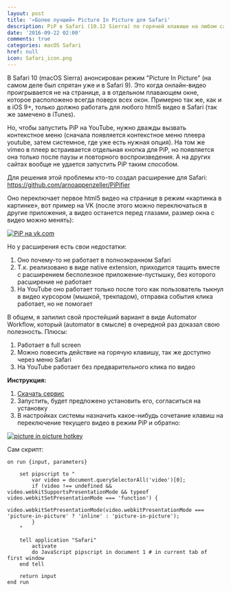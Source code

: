 ```yaml
---
layout: post
title: '«Более лучший» Picture In Picture для Safari'
description: PiP в Safari (10.12 Sierra) по горячей клавише на любом сайте, картинка в картинке на vk.com, youtube, vimeo и т.д.
date: '2016-09-22 02:00'
comments: true
categories: macOS Safari
href: null
icon: Safari_icon.png
---
```

В Safari 10 (macOS Sierra) анонсирован режим "Picture In Picture" (на самом деле был спрятан уже и в Safari 9). Это когда онлайн-видео проигрывается не на странице, а в отдельном плавающем окне, которое расположено всегда поверх всех окон. Примерно так же, как и в iOS 9+, только должно работать для любого html5 видео в Safari (так же замечено в iTunes).

Но, чтобы запустить PiP на YouTube, нужно дважды вызвать контекстное меню (сначала появляется контекстное меню плеера youtube, затем системное, где уже есть нужная опция). На том же vimeo в плеер встраивается отдельная кнопка для PiP, но появляется она только после паузы и повторного воспроизведения. А на других сайтах вообще не удается запустить PiP таким способом.

Для решения этой проблемы кто-то создал расширение для Safari: <https://github.com/arnoappenzeller/PiPifier>

Оно переключает первое html5 видео на странице в режим «картинка в картинке», вот пример на VK (после этого можно переключаться в другие приложения, а видео останется перед глазами, размер окна с видео можно менять):

<a class="screenshot" href="http://monosnap.com/file/Fveybxoj9giK2cCvRvP32jt2CbFXhm.png" rel="screenshot" title="PiP на vk.com"><img src="http://monosnap.com/file/Fveybxoj9giK2cCvRvP32jt2CbFXhm.png" alt="PiP на vk.com" /></a>

Но у расширения есть свои недостатки:

1. Оно почему-то не работает в полноэкранном Safari
2. Т.к. реализовано в виде native extension, приходится тащить вместе с расширением бесполезное приложение-пустышку, без которого расширение не работает
3. На YouTube оно работает только после того как пользователь тыкнул в видео курсором (мышкой, трекпадом), отправка события клика работает, но не помогает

В общем, я запилил свой простейший вариант в виде Automator Workflow, который (automator в смысле) в очередной раз доказал свою полезность. Плюсы:

1. Работает в full screen
2. Можно повесить действие на горячую клавишу, так же доступно через меню Safari
3. На YouTube работает без предварительного клика по видео

**Инструкция:**

1. [Скачать сервис](https://cloud.mail.ru/public/24G1/QG4LSG5pn)
2. Запустить, будет предложено установить его, согласиться на установку
3. В настройках системы назначить какое-нибудь сочетание клавиш на переключение текущего видео в режим PiP и обратно:

<!-- <https://cloud.mail.ru/public/gMLj/fcVwQQWfZ> -->

<a class="screenshot" href="https://monosnap.com/file/Nm4i6aO8kfBWJTPVY4P5cIm1iHvVFs.png" rel="screenshot" title="picture in picture hotkey"><img src="https://monosnap.com/file/Nm4i6aO8kfBWJTPVY4P5cIm1iHvVFs.png" alt="picture in picture hotkey" /></a>

Сам скрипт:

```osascript
on run {input, parameters}

	set pipscript to "
		var video = document.querySelectorAll('video')[0];
		if (video !== undefined && video.webkitSupportsPresentationMode && typeof video.webkitSetPresentationMode === 'function') {
			video.webkitSetPresentationMode(video.webkitPresentationMode === 'picture-in-picture' ? 'inline' : 'picture-in-picture');
		}
	"

	tell application "Safari"
		activate
		do JavaScript pipscript in document 1 # in current tab of first window
	end tell

	return input
end run
```
